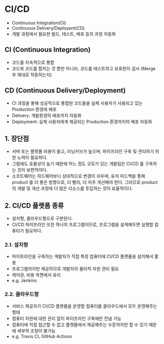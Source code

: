 # CI/CD

- Continuous Integration(CI)
- Continuous Delivery/Deployent(CD)
- 개발 과정에서 필요한 빌드, 테스트, 배포 등의 과정 자동화

## CI (Continuous Integration)

- 코드를 지속적으로 통합
- 코드와 코드를 합치는 것 뿐만 아니라, 코드를 테스트하고 유효한지 검사
  (Merge 후 제대로 작동하는지)

## CD (Continuous Delivery/Deployment)

- CI 과정을 통해 성공적으로 통합된 코드들을 실제 사용자가 사용되고 있는 Production 환경에 배포
- Delivery: 개발환경의 배포까지 자동화
- Deployment: 실제 사용자에게 제공되는 Production 환경까지의 배포 자동화

## 1. 장단점

- 서버 또는 플랫폼 비용이 들고, 러닝커브가 높으며, 파이프라인 구축 및 관리하기 위한 노력이 필요하다.
- 그럼에도 효율성이 높기 때문에 어느 정도 규모가 있는 개발팀은 CI/CD 를 구축하는 것이 보편적이다.
- 소프트웨어는 하드웨어보다 상대적으로 변경이 쉬우며, 유저 피드백을 통해 product 를 더 좋은 방향으로, 더 빨리, 더 자주 개선해야 한다. 그러므로 product 의 개발 및 개선 과정에 더 많은 리소스를 투입하는 것이 효율적이다.

## 2. CI/CD 플랫폼 종류

- 설치형, 클라우드형으로 구분된다.
- CI/CD 파이프라인 또한 하나의 프로그램이므로, 프로그램을 설계해두면 실행할 컴퓨터가 필요하다.

### 2.1. 설치형

- 파이프라인을 구축하는 개발자가 직접 특정 컴퓨터에 CI/CD 플랫폼을 설치해서 활용
- 프로그램까지만 제공하므로 개발자의 물리적 자원 관리 필요
- 제어권, 비용 측면에서 유리
- e.g. Jenkins

### 2.2. 클라우드형

- 서비스 제공자가 CI/CD 플랫폼을 운영할 컴퓨터를 클라우드에서 모두 운영해주는 형태
- 컴퓨터 자원에 대한 관리 없이 파이프라인 구축에만 전념 가능
- 컴퓨터에 직접 접근할 수 없고 플랫폼에서 제공해주는 수준까지만 할 수 있기 때문에 세부적 조정이 불가능
- e.g. Travis CI, GitHub Actions
